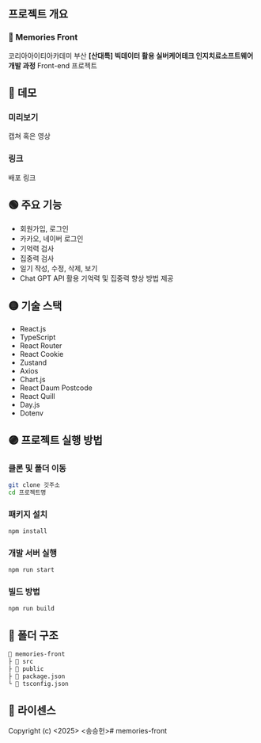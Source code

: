 ## 프로젝트 개요
### 🔴 Memories Front
코리아아이티아카데미 부산
**[산대특] 빅데이터 활용 실버케어테크 인지치료소프트웨어 개발 과정**
Front-end 프로젝트

## 🔵 데모
### 미리보기
캡쳐 혹은 영상
### 링크
배포 링크

## 🟢 주요 기능
- 회원가입, 로그인
- 카카오, 네이버 로그인
- 기억력 검사
- 집중력 검사
- 일기 작성, 수정, 삭제, 보기
- Chat GPT API 활용 기억력 및 집중력 향상 방법 제공

## 🟡 기술 스택
- React.js
- TypeScript
- React Router
- React Cookie
- Zustand
- Axios
- Chart.js
- React Daum Postcode
- React Quill
- Day.js
- Dotenv

## 🟣 프로젝트 실행 방법
### 클론 및 폴더 이동
```bash
git clone 깃주소
cd 프로젝트명
```

### 패키지 설치
```bash
npm install
```

### 개발 서버 실행
```bash
npm run start
```

### 빌드 방법
```bash
npm run build
```

## 📁 폴더 구조
```md
📂 memories-front
├ 📂 src
├ 📂 public
├ 📃 package.json
└ 📃 tsconfig.json
```

## 📑 라이센스
Copyright (c) <2025> <송승헌># memories-front
